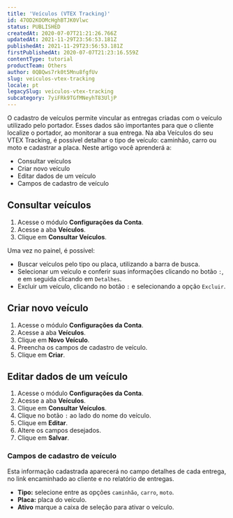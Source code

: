 ```yaml
---
title: 'Veículos (VTEX Tracking)'
id: 47OD2KOOMcHghBTJK0Vlwc
status: PUBLISHED
createdAt: 2020-07-07T21:21:26.766Z
updatedAt: 2021-11-29T23:56:53.181Z
publishedAt: 2021-11-29T23:56:53.181Z
firstPublishedAt: 2020-07-07T21:23:16.559Z
contentType: tutorial
productTeam: Others
author: 0QBQws7rk0t5Mnu8fgfUv
slug: veiculos-vtex-tracking
locale: pt
legacySlug: veiculos-vtex-tracking
subcategory: 7yiFRk9TGfMNeyhT83UljP
---
```


O cadastro de veículos permite vincular as entregas criadas com o veículo utilizado pelo portador. Esses dados são importantes para que o cliente localize o portador, ao monitorar a sua entrega. Na aba Veículos do seu VTEX Tracking, é possível detalhar o tipo de veículo: caminhão, carro ou moto e cadastrar a placa. Neste artigo você aprenderá a:

- Consultar veículos
- Criar novo veículo
- Editar dados de um veículo
- Campos de cadastro de veículo

## Consultar veículos

1. Acesse o módulo **Configurações da Conta**.  
2. Acesse a aba **Veículos**.  
3. Clique em **Consultar Veículos**.  

Uma vez no painel, é possível:

- Buscar veículos pelo tipo ou placa, utilizando a barra de busca.      
- Selecionar um veículo e conferir suas informações clicando no botão `:`, e em seguida clicando em `Detalhes`.   
- Excluir  um veículo, clicando no botão `:` e selecionando a opção `Excluir`.  

## Criar novo veículo

1. Acesse o módulo **Configurações da Conta**.  
2. Acesse a aba **Veículos**.  
3. Clique em **Novo  Veículo**.  
4. Preencha os campos de cadastro de veículo.  
5. Clique em **Criar**.  

## Editar dados de um veículo

1. Acesse o módulo **Configurações da Conta**.  
2. Acesse a aba **Veículos**.  
3. Clique em **Consultar Veículos**.  
4. Clique no botão `:` ao lado do nome do veículo.  
5. Clique em **Editar**.   
6. Altere os campos desejados.  
7. Clique em **Salvar**.  

### Campos de cadastro de veículo

Esta informação cadastrada aparecerá no campo detalhes de cada entrega, no link encaminhado ao cliente e no relatório de entregas.

- **Tipo:** selecione entre as opções `caminhão`, `carro`, `moto`.  
- **Placa:** placa do veículo.  
- **Ativo** marque a caixa de seleção para ativar o veículo.   
